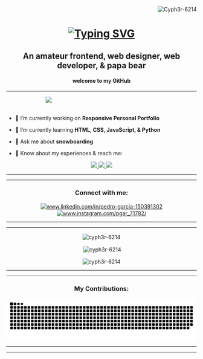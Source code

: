 <p align="right"> <img src="https://komarev.com/ghpvc/?username=cyph3r-6214&label=Profile%20views&color=0e75b6&style=flat" alt="Cyph3r-6214" /> </p>


<h1 align="center">
  <a href="https://git.io/typing-svg"><img src="https://readme-typing-svg.demolab.com?font=Inconsolata&weight=500&size=30&pause=1000&color=60E41B&center=true&random=false&width=435&lines=Hello%2C+World+&#x1F44B;&#x1F3FC+;I'm+Cyph3R-6214" alt="Typing SVG"  /></a>
</h1>

<h2 align="center">An amateur frontend, web designer, web developer, & papa bear</h2>
<h4  align="center">welcome to my GitHub</h4>

<hr>
<p >
<img align="right" width="400" src="https://th.bing.com/th/id/R.54c9af226721e95539a5cd9592d635bb?rik=pQNFNX3MXrFJdQ&riu=http%3a%2f%2fstore.outsourcingpundit.com%2fwp-content%2fuploads%2f2019%2f01%2ffocus-animation.gif&ehk=68Llss3Mjyn992cDHPwHGdT7F4pj746e%2fDDu6l4ZzHA%3d&risl=&pid=ImgRaw&r=0" />
</p>

<br>
<br>

- 🔭 I’m currently working on **Responsive Personal Portfolio**

- 🌱 I’m currently learning **HTML, CSS, JavaScript, & Python**

- 💬 Ask me about **snowboarding**

- 📄 Know about my experiences & reach me:

<div align="center"> 
  <a href="https://portfolio-pgarcia.netlify.app" target="_blank">
    <img src="https://img.shields.io/badge/Portfolio-F99A66?style=for-the-badge&logo=todoist&logoColor=white">
  </a>
  <a href="mailto:1982pedrogarcia@gmail.com" target="_blank">
    <img src="https://img.shields.io/badge/Gmail-D14836?style=for-the-badge&logo=gmail&logoColor=white">
  </a>
  <a href="https://www.linkedin.com/in/pedro-garcia-150391302" target="_blank">
    <img src="https://img.shields.io/badge/LinkedIn-0077B5?style=for-the-badge&logo=linkedin&logoColor=white">
  </a>

</div>
<hr>

<hr>
<h3 align="center">Connect with me:</h3>
<p align="center">
  <a href="https://linkedin.com/in/www.linkedin.com/in/pedro-garcia-150391302" target="blank"><img align="center" src="https://raw.githubusercontent.com/rahuldkjain/github-profile-readme-generator/master/src/images/icons/Social/linked-in-alt.svg" alt="www.linkedin.com/in/pedro-garcia-150391302" height="30" width="40" /></a>
  <a href="https://instagram.com/www.instagram.com/pgar_71782/" target="blank"><img align="center" src="https://raw.githubusercontent.com/rahuldkjain/github-profile-readme-generator/master/src/images/icons/Social/instagram.svg" alt="www.instagram.com/pgar_71782/"   height="30" width="40" /></a>
</p>
<hr>

<hr>
<div align="center">
<p><img align="center" src="https://github-readme-stats.vercel.app/api/top-langs?username=cyph3r-6214&show_icons=true&locale=en&layout=compact" alt="cyph3r-6214" /></p>

<p>&nbsp;<img align="center" src="https://github-readme-stats.vercel.app/api?username=cyph3r-6214&show_icons=true&locale=en" alt="cyph3r-6214" /></p>

<p><img align="center" src="https://github-readme-streak-stats.herokuapp.com/?user=cyph3r-6214&" alt="cyph3r-6214" /></p>
</div>
<hr>
<hr>
<h3 align="center">My Contributions:</h3>
<p align="center">
  <img alt="snake eating my contributions" src="https://github.com/Cyph3r-6214/Cyph3r-6214/blob/output/github-contribution-grid-snake.svg" width="600" /> 
</p>
<hr>
<hr>
